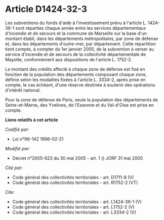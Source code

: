 # Article D1424-32-3

Les subventions du fonds d'aide à l'investissement prévu à l'article L. 1424-36-1 sont réparties chaque année entre les
services départementaux d'incendie et de secours et la commune de Marseille sur la base d'un montant établi, dans les
départements métropolitains, par zone de défense et, dans les départements d'outre-mer, par département. Cette répartition
tient compte, à compter du 1er janvier 2005, de la subvention à verser au service d'incendie et de secours de la collectivité
départementale de Mayotte, conformément aux dispositions de l'article L. 1752-2. 

Le montant des crédits affecté à chaque zone de défense est fixé en fonction de la population des départements composant
chaque zone, définie selon les modalités fixées à l'article L. 3334-2, après prise en compte, le cas échéant, d'une réserve
destinée à soutenir des opérations d'intérêt national. 

Pour la zone de défense de Paris, seule la population des départements de Seine-et-Marne, des Yvelines, de l'Essonne et du
Val-d'Oise est prise en compte.

**Liens relatifs à cet article**

_Codifié par_:

  - Loi n°96-142 1996-02-21

_Modifié par_:

  - Décret n°2005-623 du 30 mai 2005 - art. 1 () JORF 31 mai 2005

_Cité par_:

  - Code général des collectivités territoriales - art. D1711-8 (V)
  - Code général des collectivités territoriales - art. R1752-2 (VT)

_Cite_:

  - Code général des collectivités territoriales - art. L1424-36-1 (V)
  - Code général des collectivités territoriales - art. L1752-2 (V)
  - Code général des collectivités territoriales - art. L3334-2 (V)
